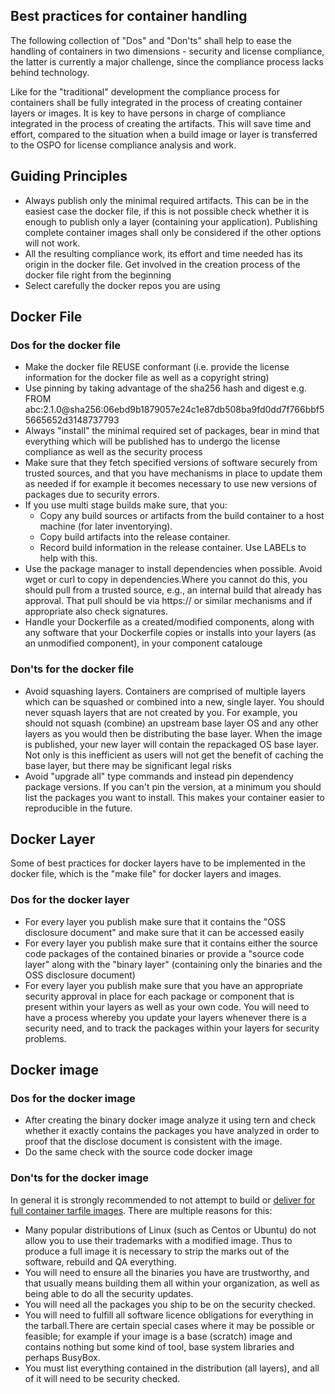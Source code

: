 ## Best practices for container handling

The following collection of "Dos" and "Don'ts" shall help to ease the handling of containers in two dimensions - security and license compliance, the latter is currently a major challenge, since the compliance process lacks behind technology.

Like for the "traditional" development the compliance process for containers shall be fully integrated in the process of creating container layers or images. It is key to have persons in charge of compliance integrated in the process of creating the artifacts. This will save time and effort, compared to the situation when a build image or layer is transferred to the OSPO for license compliance analysis and work.

## Guiding Principles

* Always publish only the minimal required artifacts. This can be in the easiest case the docker file, if this is not possible check whether it is enough to publish only a layer (containing your application). Publishing complete container images shall only be considered if the other options will not work.
* All the resulting compliance work, its effort and time needed has its origin in the docker file. Get involved in the creation process of the docker file right from the beginning
* Select carefully the docker repos you are using

## Docker File

### Dos for the docker file
* Make the docker file REUSE conformant (i.e. provide the license information for the docker file as well as a copyright string)
* Use pinning by taking advantage of the sha256 hash and digest e.g. FROM abc:2.1.0@sha256:06ebd9b1879057e24c1e87db508ba9fd0dd7f766bbf55665652d3148737793
* Always "install" the minimal required set of packages, bear in mind that everything which will be published has to undergo the license compliance as well as the security process
* Make sure that they fetch specified versions of software securely from trusted sources, and that you have mechanisms in place to update them as needed if for example it becomes necessary to use new versions of packages due to security errors.
* If you use multi stage builds make sure, that you:
	* Copy any build sources or artifacts from the build container to a host machine (for later inventorying).
	* Copy build artifacts into the release container.
	* Record build information in the release container. Use LABELs to help with this.
* Use the package manager to install dependencies when possible. Avoid wget or curl to copy in dependencies.Where you cannot do this, you should pull from a trusted source, e.g., an internal build that already has approval. That pull should be via https:// or similar mechanisms and if appropriate also check signatures.
* Handle your Dockerfile as a created/modified components, along with any software that your Dockerfile copies or installs into your layers (as an unmodified component), in your component catalouge

### Don'ts for the docker file
* Avoid squashing layers. Containers are comprised of multiple layers which can be squashed or combined into a new, single layer. You should never squash layers that are not created by you. For example, you should not squash (combine) an upstream base layer OS and any other layers as you would then be distributing the base layer. When the image is published, your new layer will contain the repackaged OS base layer. Not only is this inefficient as users will not get the benefit of caching the base layer, but there may be significant legal risks
* Avoid "upgrade all" type commands and instead pin dependency package versions. If you can't pin the version, at a minimum you should list the packages you want to install. This makes your container easier to reproducible in the future.

## Docker Layer
Some of best practices for docker layers have to be implemented in the docker file, which is the "make file" for docker layers and images.
    
### Dos for the docker layer
* For every layer you publish make sure that it contains the "OSS disclosure document" and make sure that it can be accessed easily
* For every layer you publish make sure that it contains either the source code packages of the contained binaries or provide a "source code layer" along with the "binary layer" (containing only the binaries and the OSS disclosure document)
* For every layer you publish make sure that you have an appropriate security approval in place for each package or component that is present within your layers as well as your own code. You will need to have a process whereby you update your layers whenever there is a security need, and to track the packages within your layers for security problems.

## Docker image

### Dos for the docker image
* After creating the binary docker image analyze it using tern and check whether it exactly contains the packages you have analyzed in order to proof that the disclose document is consistent with the image.
* Do the same check with the source code docker image

### Don'ts for the docker image
In general it is strongly recommended to not attempt to build or [deliver for full container tarfile images](#Guiding). There are multiple reasons for this:

* Many popular distributions of Linux (such as Centos or Ubuntu) do not allow you to use their trademarks with a modified image. Thus to produce a full image it is necessary to strip the marks out of the software, rebuild and QA everything.
* You will need to ensure all the binaries you have are trustworthy, and that usually means building them all within your organization, as well as being able to do all the security updates.
* You will need all the packages you ship to be on the security checked.
* You will need to fulfill all software licence obligations for everything in the tarball.There are certain special cases where it may be possible or feasible; for example if your image is a base (scratch) image and contains nothing but some kind of tool, base system libraries and perhaps BusyBox.
* You must list everything contained in the distribution (all layers), and all of it will need to be security checked.



